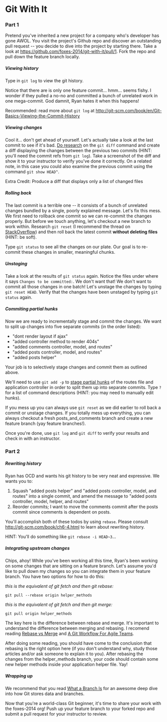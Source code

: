 # Git With It

### Part 1

Pretend you've inherited a new project for a company who's developer has gone 
AWOL. You visit the project's Github repo and discover an outstanding pull 
request -- you decide to dive into the project by starting there. Take a look 
at https://github.com/foxes-2014/git-with-it/pull/1. Fork the repo and pull 
down the feature branch locally.

##### Viewing history
Type in `git log` to view the git history.

Notice that there are is only one feature commit… hmm… seems fishy. I wonder 
if they pulled a no-no and committed a bunch of unrelated work in one 
mega-commit. God damnit, Ryan hates it when this happens!

Recommended: read more about `git log` at http://git-scm.com/book/en/Git-Basics-Viewing-the-Commit-History

##### Viewing changes
Cool it… don't get ahead of yourself. Let's actually take a look at the 
last commit to see if it's bad. [Do research](http://git-scm.com/docs/git-diff) 
on the `git diff` command and create a diff displaying the changes between the 
previous two commits (HINT: you'll need the commit refs from `git log`). Take a 
screenshot of the diff and show it to your instructor to verify you've done it 
correctly. On a related note, in this case you could also examine the previous 
commit using the command `git show HEAD^`.

Extra Credit: Produce a diff that displays only a list of changed files

##### Rolling back
The last commit is a terrible one -- it consists of a bunch of unrelated 
changes bundled by a single, poorly explained message. Let's fix this mess. We 
first need to rollback one commit so we can re-commit the changes properly. But 
before we touch anything, let's checkout a new branch to work within. Research 
`git reset` (I recommend the thread on [StackOverflow](http://stackoverflow.com/questions/2530060/can-you-explain-what-git-reset-does-in-plain-english)) 
and then roll back the latest commit **without deleting files** (HINT: be soft).

Type `git status` to see all the changes on our plate. Our goal is to re-commit 
these changes in smaller, meaningful chunks.

##### Unstaging
Take a look at the results of `git status` again. Notice the files under where 
it says `Changes to be committed:`. We don't want that! We don't want to commit 
all those changes in one batch! Let's unstage the changes by typing 
`git reset HEAD`. Verify that the changes have been unstaged by typing 
`git status` again.

##### Commiting partial hunks
Now we are ready to incrementally stage and commit the changes. We want to 
split up changes into five separate commits (in the order listed):

- "dont render layout if ajax"
- "added controller method to render 404s"
- "added comments controller, model, and routes"
- "added posts controller, model, and routes"
- "added posts helper"

Your job is to selectively stage changes and commit them as outlined above.

We'll need to use `git add -p` to [stage partial hunks](http://blog.bignerdranch.com/1579-using-git-hunks/) 
of the routes file and application controller in order to split them up into 
separate commits. Type `?` for a list of command descriptions (HINT: you may 
need to manually edit hunks).

If you mess up you can always use `git reset` as we did earlier to roll back a 
commit or unstage changes. If you totally mess up everything, you can always 
checkout a fresh posts_and_comments branch and create a new feature branch (yay 
feature branches!).

Once you're done, use `git log` and `git diff` to verify your results and check 
in with an instructor.

### Part 2

##### Rewriting history

Ryan has OCD and wants his git history to be very neat and expressive. We 
wants you to:

1. Squash "added posts helper" and "added posts controller, model, and routes" 
into a single commit, and amend the message to "added posts controller, model, 
helper, and routes"
2. Reorder commits; I want to move the comments commit after the posts commit 
since comments is dependent on posts.

You'll accomplish both of these todos by using `rebase`. Please consult 
http://git-scm.com/book/ch6-4.html to learn about rewriting history.

HINT: You'll do something like `git rebase -i HEAD~3`...

##### Integrating upstream changes

Chips, ahoy! While you've been working all this time, Ryan's been working on 
some changes that are sitting on a feature branch. Let's assume you'd like to 
pull down my changes so you can integrate them in your feature branch. You have 
two options for how to do this:

*this is the equivalent of git fetch and then git rebase:*

`git pull --rebase origin helper_methods`

*this is the equivalent of git fetch and then git merge:*

`git pull origin helper_methods`

The key here is the difference between rebase and merge. It's important to 
understand the difference between merging and rebasing. I recomend reading 
[Rebase vs Merge](http://gitguru.com/2009/02/03/rebase-v-merge-in-git/) and 
[A Git Workflow For Agile Teams](http://reinh.com/blog/2009/03/02/a-git-workflow-for-agile-teams.html).

After doing some reading, you should have come to the conclusion that rebasing 
is the right option here (if you don't understand why, study those articles 
and/or ask someone to explain it to you). After rebasing the changes from the 
helper_methods branch, your code should contain some new helper methods inside 
your application helper file. Yay!

##### Wrapping up
We recommend that you read [What a Branch Is](http://git-scm.com/book/en/Git-Branching-What-a-Branch-Is) 
for an awesome deep dive into how Git stores data and branches.

Now that you're a world-class Git beginner, it's time to share your work with 
the foxes-2014 org! Push up your feature branch to your forked repo and submit 
a pull request for your instructor to review.